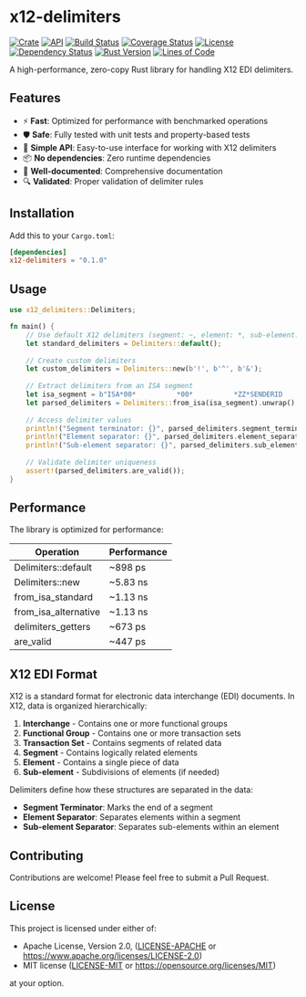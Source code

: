 # x12-delimiters

[![Crate](https://img.shields.io/crates/v/x12-delimiters.svg)](https://crates.io/crates/x12-delimiters)
[![API](https://docs.rs/x12-delimiters/badge.svg)](https://docs.rs/x12-delimiters)
[![Build Status](https://github.com/copyleftdev/x12-delimiters/workflows/CI/badge.svg)](https://github.com/copyleftdev/x12-delimiters/actions)
[![Coverage Status](https://coveralls.io/repos/github/copyleftdev/x12-delimiters/badge.svg?branch=main)](https://coveralls.io/github/copyleftdev/x12-delimiters?branch=main)
[![License](https://img.shields.io/badge/license-MIT%2FApache--2.0-blue.svg)](LICENSE)
[![Dependency Status](https://deps.rs/repo/github/copyleftdev/x12-delimiters/status.svg)](https://deps.rs/repo/github/copyleftdev/x12-delimiters)
[![Rust Version](https://img.shields.io/badge/rust-1.70%2B-blue.svg)](https://www.rust-lang.org/)
[![Lines of Code](https://tokei.rs/b1/github/copyleftdev/x12-delimiters)](https://github.com/copyleftdev/x12-delimiters)

A high-performance, zero-copy Rust library for handling X12 EDI delimiters.

## Features

- ⚡ **Fast**: Optimized for performance with benchmarked operations
- 🛡️ **Safe**: Fully tested with unit tests and property-based tests
- 🧩 **Simple API**: Easy-to-use interface for working with X12 delimiters
- 📦 **No dependencies**: Zero runtime dependencies
- 📄 **Well-documented**: Comprehensive documentation
- 🔍 **Validated**: Proper validation of delimiter rules

## Installation

Add this to your `Cargo.toml`:

```toml
[dependencies]
x12-delimiters = "0.1.0"
```

## Usage

```rust
use x12_delimiters::Delimiters;

fn main() {
    // Use default X12 delimiters (segment: ~, element: *, sub-element: :)
    let standard_delimiters = Delimiters::default();
    
    // Create custom delimiters
    let custom_delimiters = Delimiters::new(b'!', b'^', b'&');
    
    // Extract delimiters from an ISA segment
    let isa_segment = b"ISA*00*          *00*          *ZZ*SENDERID       *ZZ*RECEIVERID     *250403*0856*U*00501*000000001*0*P*:~";
    let parsed_delimiters = Delimiters::from_isa(isa_segment).unwrap();
    
    // Access delimiter values
    println!("Segment terminator: {}", parsed_delimiters.segment_terminator() as char);
    println!("Element separator: {}", parsed_delimiters.element_separator() as char);
    println!("Sub-element separator: {}", parsed_delimiters.sub_element_separator() as char);
    
    // Validate delimiter uniqueness
    assert!(parsed_delimiters.are_valid());
}
```

## Performance

The library is optimized for performance:

| Operation | Performance |
|-----------|-------------|
| Delimiters::default | ~898 ps |
| Delimiters::new | ~5.83 ns |
| from_isa_standard | ~1.13 ns |
| from_isa_alternative | ~1.13 ns |
| delimiters_getters | ~673 ps |
| are_valid | ~447 ps |

## X12 EDI Format

X12 is a standard format for electronic data interchange (EDI) documents. In X12, data is organized hierarchically:

1. **Interchange** - Contains one or more functional groups
2. **Functional Group** - Contains one or more transaction sets
3. **Transaction Set** - Contains segments of related data
4. **Segment** - Contains logically related elements
5. **Element** - Contains a single piece of data
6. **Sub-element** - Subdivisions of elements (if needed)

Delimiters define how these structures are separated in the data:
- **Segment Terminator**: Marks the end of a segment
- **Element Separator**: Separates elements within a segment
- **Sub-element Separator**: Separates sub-elements within an element

## Contributing

Contributions are welcome! Please feel free to submit a Pull Request.

## License

This project is licensed under either of:

- Apache License, Version 2.0, ([LICENSE-APACHE](LICENSE-APACHE) or https://www.apache.org/licenses/LICENSE-2.0)
- MIT license ([LICENSE-MIT](LICENSE-MIT) or https://opensource.org/licenses/MIT)

at your option.
